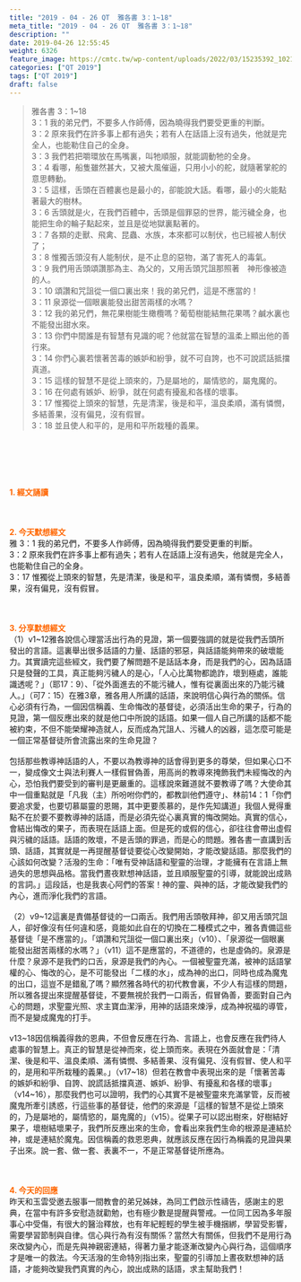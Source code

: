 ```yaml
---
title: "2019 - 04 - 26 QT  雅各書 3：1~18"
meta_title: "2019 - 04 - 26 QT  雅各書 3：1~18"
description: ""
date: 2019-04-26 12:55:45
weight: 6326
feature_image: https://cmtc.tw/wp-content/uploads/2022/03/15235392_10211799862337740_180693556567566654_o-1.webp
categories: ["QT 2019"]
tags: ["QT 2019"]
draft: false
---
```


<blockquote>雅各書 3：1~18<br />
3：1 我的弟兄們，不要多人作師傅，因為曉得我們要受更重的判斷。<br />
3：2 原來我們在許多事上都有過失；若有人在話語上沒有過失，他就是完全人，也能勒住自己的全身。<br />
3：3 我們若把嚼環放在馬嘴裏，叫牠順服，就能調動牠的全身。<br />
3：4 看哪，船隻雖然甚大，又被大風催逼，只用小小的舵，就隨著掌舵的意思轉動。<br />
3：5 這樣，舌頭在百體裏也是最小的，卻能說大話。看哪，最小的火能點著最大的樹林。<br />
3：6 舌頭就是火，在我們百體中，舌頭是個罪惡的世界，能污穢全身，也能把生命的輪子點起來，並且是從地獄裏點著的。<br />
3：7 各類的走獸、飛禽、昆蟲、水族，本來都可以制伏，也已經被人制伏了；<br />
3：8 惟獨舌頭沒有人能制伏，是不止息的惡物，滿了害死人的毒氣。<br />
3：9 我們用舌頭頌讚那為主、為父的，又用舌頭咒詛那照著　神形像被造的人。<br />
3：10 頌讚和咒詛從一個口裏出來！我的弟兄們，這是不應當的！<br />
3：11 泉源從一個眼裏能發出甜苦兩樣的水嗎？<br />
3：12 我的弟兄們，無花果樹能生橄欖嗎？葡萄樹能結無花果嗎？鹹水裏也不能發出甜水來。<br />
3：13 你們中間誰是有智慧有見識的呢？他就當在智慧的溫柔上顯出他的善行來。<br />
3：14 你們心裏若懷著苦毒的嫉妒和紛爭，就不可自誇，也不可說謊話抵擋真道。<br />
3：15 這樣的智慧不是從上頭來的，乃是屬地的，屬情慾的，屬鬼魔的。<br />
3：16 在何處有嫉妒、紛爭，就在何處有擾亂和各樣的壞事。<br />
3：17 惟獨從上頭來的智慧，先是清潔，後是和平，溫良柔順，滿有憐憫，多結善果，沒有偏見，沒有假冒。<br />
3：18 並且使人和平的，是用和平所栽種的義果。</blockquote><br />
&nbsp;<br />
<br />
&nbsp;<br />
<br />
<span style="color: #ff6600;"><strong>1. </strong><strong>經文誦讀</strong></span><br />
<br />
<span style="color: #ff6600;"><strong> </strong></span><br />
<br />
<span style="color: #ff6600;"><strong>2. 今天默想</strong><strong>經文<br />
</strong></span>雅 3：1 我的弟兄們，不要多人作師傅，因為曉得我們要受更重的判斷。<br />
3：2 原來我們在許多事上都有過失；若有人在話語上沒有過失，他就是完全人，也能勒住自己的全身。<br />
3：17 惟獨從上頭來的智慧，先是清潔，後是和平，溫良柔順，滿有憐憫，多結善果，沒有偏見，沒有假冒。<br />
<br />
&nbsp;<br />
<br />
<span style="color: #ff6600;"><strong>3. 分享默想經文<br />
</strong></span>（1）v1~12雅各說信心理當活出行為的見證，第一個要強調的就是從我們舌頭所發出的言語。這裏舉出很多話語的力量、話語的邪惡，與話語能夠帶來的破壞能力。其實讀完這些經文，我們要了解問題不是話話本身，而是我們的心，因為話語只是發聲的工具，真正能夠污穢人的是心，「人心比萬物都詭詐，壞到極處，誰能識透呢？」（耶17：9）、「從外面進去的不能污穢人，惟有從裏面出來的乃能污穢人。」（可7：15）在雅3章，雅各用人所講的話語，來說明信心與行為的關係。信心必須有行為，一個因信稱義、生命悔改的基督徒，必須活出生命的果子，行為的見證，第一個反應出來的就是他口中所說的話語。如果一個人自己所講的話都不能被約束，不但不能榮耀神造就人，反而成為咒詛人、污穢人的凶器，這怎麼可能是一個正常基督徒所會流露出來的生命見證？<br />
<br />
包括那些教導神話語的人，不要以為教導神的話會得到更多的尊榮，但如果心口不一，變成像文士與法利賽人一樣假冒偽善，用高尚的教導來掩飾我們未經悔改的內心，恐怕我們要受到的審判是更嚴重的。這樣說來難道就不要教導了嗎？大使命其中一個重點就是「凡我（主）所吩咐你們的，都教訓他們遵守」、林前14：1「你們要追求愛，也要切慕屬靈的恩賜，其中更要羨慕的，是作先知講道」我個人覺得重點不在於要不要教導神的話語，而是必須先從心裏真實的悔改開始。真實的信心，會結出悔改的果子，而表現在話語上面。但是死的或假的信心，卻往往會帶出虛假與污穢的話語。話語的敗壞，不是舌頭的罪過，而是心的問題。雅各書一直講到舌頭、話語，其實就是一再提醒基督徒要從心改變開始，才能改變話語。那麼我們的心該如何改變？活潑的生命：「唯有受神話語和聖靈的治理，才能擁有在言語上無過失的思想與品格。當我們晝夜默想神話語，並且順服聖靈的引導，就能說出成熟的言詞。」這段話，也是我衷心阿們的答案！神的靈、與神的話，才能改變我們的內心，進而淨化我們的言語。<br />
<br />
（2）v9~12這裏是責備基督徒的一口兩舌。我們用舌頭敬拜神，卻又用舌頭咒詛人，卻好像沒有任何違和感，竟能如此自在的切換在二種模式之中，雅各責備這些基督徒「是不應當的」。「頌讚和咒詛從一個口裏出來」（v10）、「泉源從一個眼裏能發出甜苦兩樣的水嗎？」（v11）這不是應當的，不道德的，也是虛偽的。泉源是什麼？泉源不是我們的口舌，泉源是我們的內心。一個被聖靈充滿，被神的話語掌權的心、悔改的心，是不可能發出「二樣的水」，成為神的出口，同時也成為魔鬼的出口，這豈不是錯亂了嗎？顯然雅各時代的初代教會裏，不少人有這樣的問題，所以雅各提出來提醒基督徒，不要無視於我們一口兩舌，假冒偽善，要面對自己內心的問題，求聖靈光照、求主寶血潔淨，用神的話語來煉淨，成為神祝福的導管，而不是變成魔鬼的打手。<br />
<br />
v13~18因信稱義得救的恩典，不但會反應在行為、言語上，也會反應在我們待人處事的智慧上。真正的智慧是從神而來，從上頭而來。表現在外面就會是：「清潔、後是和平、溫良柔順、滿有憐憫、多結善果、沒有偏見、沒有假冒、使人和平的，是用和平所栽種的義果。」（v17~18）但若在教會中表現出來的是「懷著苦毒的嫉妒和紛爭、自誇、說謊話抵擋真道、嫉妒、紛爭、有擾亂和各樣的壞事」（v14~16），那麼我們也可以證明，我們的心其實不是被聖靈來充滿掌管，反而被魔鬼所牽引誘惑，行這些事的基督徒，他們的來源是「這樣的智慧不是從上頭來的，乃是屬地的，屬情慾的，屬鬼魔的」（v15）。從果子可以認出樹來，好樹結好果子，壞樹結壞果子，我們所反應出來的生命，會看出來我們生命的根源是連結於神，或是連結於魔鬼。因信稱義的救恩恩典，就應該反應在因行為稱義的見證與果子出來。說一套、做一套、表裏不一，不是正常基督徒所應為。<br />
<br />
&nbsp;<br />
<br />
<span style="color: #ff6600;"><strong>4. 今天的回應<br />
</strong></span>昨天和玉雲受邀去服事一間教會的弟兄姊妹，為同工們啟示性禱告，感謝主的恩典，在當中有許多安慰造就勸勉，也有極少數是提醒與警戒。一位同工因為多年服事心中受傷，有很大的醫治釋放，也有年紀輕輕的學生被手機捆綁，學習受影響，需要學習節制與自律。信心與行為有沒有關係？當然大有關係，但我們不是用行為來改變內心，而是先與神親密連結，得著力量才能逐漸改變內心與行為，這個順序才是唯一的救法。今天活潑的生命特別指出來，聖靈的引導加上晝夜默想神的話語，才能夠改變我們真實的內心，說出成熟的話語，求主幫助我們！<br />
<br />
&nbsp;<br />
<br />
&nbsp;
        